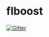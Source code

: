 # flboost

[![Gitter](https://badges.gitter.im/Join%20Chat.svg)](https://gitter.im/bpteam/flboost?utm_source=badge&utm_medium=badge&utm_campaign=pr-badge&utm_content=badge)